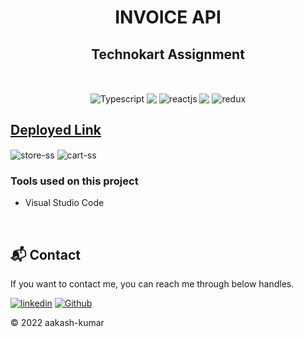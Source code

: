 <h1 align="center"><b>INVOICE API</b></h1>

<h2 align="center"> Technokart Assignment </h2>    

<br />

<p align="center">
<img align="center" src="https://img.shields.io/badge/Typescript-1572B6?style=for-the-badge&logo=typescript&logoColor=white" alt="Typescript"/>
<img align="center" src="https://i.imgur.com/t1LI2Zy.png"/> 
<img align="center" src="https://img.shields.io/badge/React-20232A?style=for-the-badge&logo=react&logoColor=61DAFB" alt="reactjs" />
<img align="center" src="https://i.imgur.com/t1LI2Zy.png"/> 
<img align="center" src="https://img.shields.io/badge/Redux-593D88?style=for-the-badge&logo=redux&logoColor=white" alt="redux" />

</p>


## [Deployed Link](https://e-commerce-f43q9uxjh-aakashvani.vercel.app/)


<img align="center" src="https://i.imgur.com/bT1Z05l.jpg" alt="store-ss" />


<img align="center" src="https://i.imgur.com/38IsgEn.jpg" alt="cart-ss" />





### Tools used on this project

- Visual Studio Code


<br/>

<h2>📬 Contact</h2>

If you want to contact me, you can reach me through below handles.

[![linkedin](https://img.shields.io/badge/aakashvani17-0077B5?style=for-the-badge&logo=linkedin&logoColor=white)](https://www.linkedin.com/in/aakashvani17/)
[![Github](https://img.shields.io/badge/aakashvani17-20232A?style=for-the-badge&logo=Github&logoColor=white)](https://github.com/Aakashvani)

© 2022 aakash-kumar
